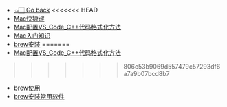 - [👈🏻 Go back](README.md)
<<<<<<< HEAD
- [Mac快捷键](MacOS/Mac快捷键.md)
- [Mac配置VS_Code_C++代码格式化方法](MacOS/Mac配置VS_Code_C++代码格式化方法.md)
- [Mac入门知识](MacOS/Mac入门知识.md)
- [brew安装](MacOS/brew安装.md)
=======
- [Mac配置VS_Code_C++代码格式化方法](MacOS/Mac配置VS_Code_C++代码格式化方法.md)
>>>>>>> 806c53b9069d557479c57293df6a7a9b07bcd8b7
- [brew使用](MacOS/brew使用.md)
- [brew安装常用软件](MacOS/brew安装常用软件.md)
